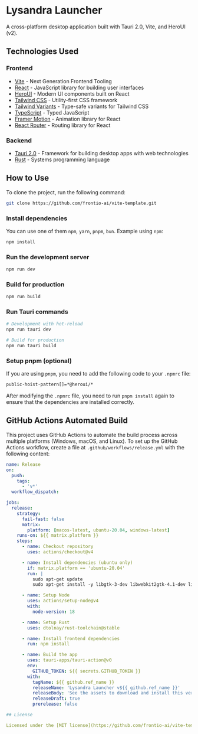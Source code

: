 # Lysandra Launcher

A cross-platform desktop application built with Tauri 2.0, Vite, and HeroUI (v2).

## Technologies Used

### Frontend

- [Vite](https://vitejs.dev/guide/) - Next Generation Frontend Tooling
- [React](https://react.dev/) - JavaScript library for building user interfaces
- [HeroUI](https://heroui.com) - Modern UI components built on React
- [Tailwind CSS](https://tailwindcss.com) - Utility-first CSS framework
- [Tailwind Variants](https://tailwind-variants.org) - Type-safe variants for Tailwind CSS
- [TypeScript](https://www.typescriptlang.org) - Typed JavaScript
- [Framer Motion](https://www.framer.com/motion) - Animation library for React
- [React Router](https://reactrouter.com/) - Routing library for React

### Backend

- [Tauri 2.0](https://tauri.app/) - Framework for building desktop apps with web technologies
- [Rust](https://www.rust-lang.org/) - Systems programming language

## How to Use

To clone the project, run the following command:

```bash
git clone https://github.com/frontio-ai/vite-template.git
```

### Install dependencies

You can use one of them `npm`, `yarn`, `pnpm`, `bun`. Example using `npm`:

```bash
npm install
```

### Run the development server

```bash
npm run dev
```

### Build for production

```bash
npm run build
```

### Run Tauri commands

```bash
# Development with hot-reload
npm run tauri dev

# Build for production
npm run tauri build
```

### Setup pnpm (optional)

If you are using `pnpm`, you need to add the following code to your `.npmrc` file:

```bash
public-hoist-pattern[]=*@heroui/*
```

After modifying the `.npmrc` file, you need to run `pnpm install` again to ensure that the dependencies are installed correctly.

## GitHub Actions Automated Build

This project uses GitHub Actions to automate the build process across multiple platforms (Windows, macOS, and Linux). To set up the GitHub Actions workflow, create a file at `.github/workflows/release.yml` with the following content:

```yaml
name: Release
on:
  push:
    tags:
      - 'v*'
  workflow_dispatch:

jobs:
  release:
    strategy:
      fail-fast: false
      matrix:
        platform: [macos-latest, ubuntu-20.04, windows-latest]
    runs-on: ${{ matrix.platform }}
    steps:
      - name: Checkout repository
        uses: actions/checkout@v4

      - name: Install dependencies (ubuntu only)
        if: matrix.platform == 'ubuntu-20.04'
        run: |
          sudo apt-get update
          sudo apt-get install -y libgtk-3-dev libwebkit2gtk-4.1-dev libappindicator3-dev librsvg2-dev patchelf

      - name: Setup Node
        uses: actions/setup-node@v4
        with:
          node-version: 18

      - name: Setup Rust
        uses: dtolnay/rust-toolchain@stable

      - name: Install frontend dependencies
        run: npm install

      - name: Build the app
        uses: tauri-apps/tauri-action@v0
        env:
          GITHUB_TOKEN: ${{ secrets.GITHUB_TOKEN }}
        with:
          tagName: ${{ github.ref_name }}
          releaseName: 'Lysandra Launcher v${{ github.ref_name }}'
          releaseBody: 'See the assets to download and install this version.'
          releaseDraft: true
          prerelease: false

## License

Licensed under the [MIT license](https://github.com/frontio-ai/vite-template/blob/main/LICENSE).
```
